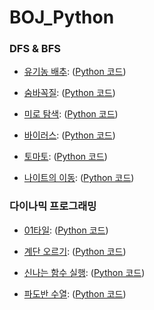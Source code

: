# BOJ_Python

### DFS & BFS

- [유기농 배추](https://www.acmicpc.net/problem/1012): ([Python 코드](https://github.com/soyeonii/BOJ_Python/blob/main/1012.py))

- [숨바꼭질](https://www.acmicpc.net/problem/1697): ([Python 코드](https://github.com/soyeonii/BOJ_Python/blob/main/1697.py))

- [미로 탐색](https://www.acmicpc.net/problem/2178): ([Python 코드](https://github.com/soyeonii/BOJ_Python/blob/main/2178.py))

- [바이러스](https://www.acmicpc.net/problem/2606): ([Python 코드](https://github.com/soyeonii/BOJ_Python/blob/main/2606.py))

- [토마토](https://www.acmicpc.net/problem/7576): ([Python 코드](https://github.com/soyeonii/BOJ_Python/blob/main/7576.py))

- [나이트의 이동](https://www.acmicpc.net/problem/7562): ([Python 코드](https://github.com/soyeonii/BOJ_Python/blob/main/7562.py))

### 다이나믹 프로그래밍

- [01타일](https://www.acmicpc.net/problem/1904): ([Python 코드](https://github.com/soyeonii/BOJ_Python/blob/main/1904.py))

- [계단 오르기](https://www.acmicpc.net/problem/2579): ([Python 코드](https://github.com/soyeonii/BOJ_Python/blob/main/2579.py))

- [신나는 함수 실행](https://www.acmicpc.net/problem/9184): ([Python 코드](https://github.com/soyeonii/BOJ_Python/blob/main/9184.py))

- [파도반 수열](https://www.acmicpc.net/problem/9461): ([Python 코드](https://github.com/soyeonii/BOJ_Python/blob/main/9461.py))
